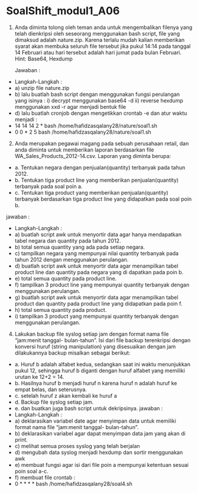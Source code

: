 # SoalShift_modul1_A06
1. Anda diminta tolong oleh teman anda untuk mengembalikan filenya yang telah
   dienkripsi oleh seseorang menggunakan bash script, file yang dimaksud adalah
   nature.zip. Karena terlalu mudah kalian memberikan syarat akan membuka seluruh
   file tersebut jika pukul 14:14 pada tanggal 14 Februari atau hari tersebut adalah hari
   jumat pada bulan Februari.
   Hint: Base64, Hexdump
   
   Jawaban :
  * Langkah-Langkah :
  * a) unzip file nature.zip
  * b) lalu buatlah bash script dengan menggunakan fungsi perulangan yang isinya :
        i)  decrypt menggunakan base64 -d
        ii) reverse hexdump menggunakan xxd -r agar menjadi bentuk file
  * d) lalu buatlah cronjob dengan mengetikkan crontab -e dan atur waktu menjadi :
  * 14 14 14 2 * bash /home/hafidzasqalany28/nature/soal1.sh
  *  0  0  * 2 5 bash /home/hafidzasqalany28/nature/soal1.sh
2. Anda merupakan pegawai magang pada sebuah perusahaan retail, dan anda diminta
   untuk memberikan laporan berdasarkan file WA_Sales_Products_2012-14.csv.
   Laporan yang diminta berupa:
  * a. Tentukan negara dengan penjualan(quantity) terbanyak pada tahun 2012.
  * b. Tentukan tiga product line yang memberikan penjualan(quantity) terbanyak pada soal poin a.
  * c. Tentukan tiga product yang memberikan penjualan(quantity) 
           terbanyak berdasarkan tiga product line yang didapatkan pada soal
           poin b.
           
   jawaban :
  * Langkah-Langkah :
  * a) buatlah script awk untuk menyortir data agar hanya mendapatkan tabel negara dan quantity pada tahun 2012.
  * b) total semua quantity yang ada pada setiap negara.
  * c) tampilkan negara yang mempunyai nilai quantity terbanyak pada tahun 2012 dengan menggunakan perulangan.
  * d) buatlah script awk untuk menyortir data agar menampilkan tabel product line dan quantity pada negara yang di dapatkan pada             poin b.
  * e) total semua quantity pada product line.
  * f) tampilkan 3 product line yang mempunyai quantity terbanyak dengan menggunakan perulangan.
  * g) buatlah script awk untuk menyortir data agar menampilkan tabel product dan quantity pada product line yang didapatkan pada poin f.
  * h) total semua quantity pada product.
  * i) tampilkan 3 product yang mempunyai quantity terbanyak dengan menggunakan perulangan.

4. Lakukan backup file syslog setiap jam dengan format nama file “jam:menit tanggal-
   bulan-tahun”. Isi dari file backup terenkripsi dengan konversi huruf (string
   manipulation) yang disesuaikan dengan jam dilakukannya backup misalkan sebagai
   berikut:
  * a. Huruf b adalah alfabet kedua, sedangkan saat ini waktu menunjukkan
         pukul 12, sehingga huruf b diganti dengan huruf alfabet yang memiliki
         urutan ke 12+2 = 14.
  * b. Hasilnya huruf b menjadi huruf n karena huruf n adalah huruf ke
         empat belas, dan seterusnya.
  * c. setelah huruf z akan kembali ke huruf a
  * d. Backup file syslog setiap jam.
  * e. dan buatkan juga bash script untuk dekripsinya.
      jawaban :
  * Langkah-Langkah :
  * a) deklarasikan variabel date agar menyimpan data untuk memiliki format nama file “jam:menit tanggal-
         bulan-tahun”.
  * b) deklarasikan variabel agar dapat menyimpan data jam yang akan di print.
  * c) melihat semua proses syslog yang telah berjalan 
  * d) mengubah data syslog menjadi hexdump dan sortir menggunakan awk
  * e) membuat fungsi agar isi dari file poin a mempunyai ketentuan sesuai poin soal a-c.
  * f) membuat file crontab :
  * 0 * * * * bash /home/hafidzasqalany28/soal4.sh
